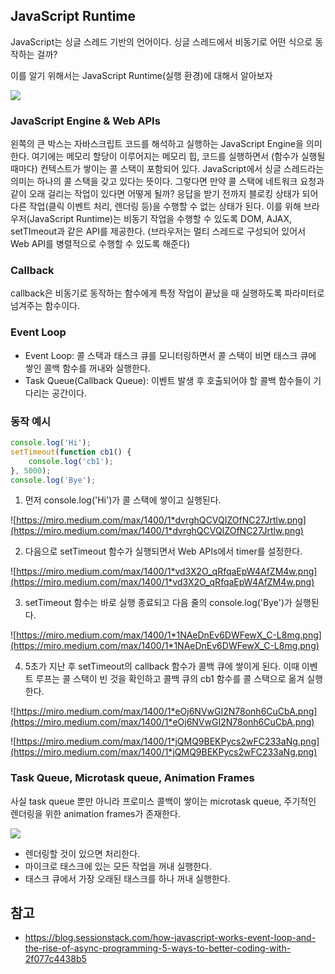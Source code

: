 ## JavaScript Runtime

JavaScript는 싱글 스레드 기반의 언어이다. 싱글 스레드에서 비동기로 어떤 식으로 동작하는 걸까? 

이를 알기 위해서는 JavaScript Runtime(실행 환경)에 대해서 알아보자

![](https://miro.medium.com/max/1400/1*FA9NGxNB6-v1oI2qGEtlRQ.png)

### JavaScript Engine & Web APIs

왼쪽의 큰 박스는 자바스크립트 코드를 해석하고 실행하는 JavaScript Engine을 의미한다. 여기에는 메모리 할당이 이루어지는 메모리 힙, 코드를 실행하면서 (함수가 실행될 때마다) 컨텍스트가 쌓이는 콜 스택이 포함되어 있다. JavaScript에서 싱글 스레드라는 의미는 하나의 콜 스택을 갖고 있다는 뜻이다. 그렇다면 만약 콜 스택에 네트워크 요청과 같이 오래 걸리는 작업이 있다면 어떻게 될까? 응답을 받기 전까지 블로킹 상태가 되어 다른 작업(클릭 이벤트 처리, 렌더링 등)을 수행할 수 없는 상태가 된다. 이를 위해 브라우저(JavaScript Runtime)는 비동기 작업을 수행할 수 있도록 DOM, AJAX, setTImeout과 같은 API를 제공한다. 
(브라우저는 멀티 스레드로 구성되어 있어서 Web API를 병렬적으로 수행할 수 있도록 해준다)

### Callback

callback은 비동기로 동작하는 함수에게 특정 작업이 끝났을 때 실행하도록 파라미터로 넘겨주는 함수이다. 

### Event Loop

- Event Loop: 콜 스택과 태스크 큐를 모니터링하면서 콜 스택이 비면 태스크 큐에 쌓인 콜백 함수를 꺼내와 실행한다.
- Task Queue(Callback Queue): 이벤트 발생 후 호출되어야 할 콜백 함수들이 기다리는 공간이다.

### 동작 예시

```jsx
console.log('Hi');
setTimeout(function cb1() { 
    console.log('cb1');
}, 5000);
console.log('Bye');
```

1. 먼저 console.log('Hi')가 콜 스택에 쌓이고 실행된다.

![https://miro.medium.com/max/1400/1*dvrghQCVQIZOfNC27Jrtlw.png](https://miro.medium.com/max/1400/1*dvrghQCVQIZOfNC27Jrtlw.png)

2. 다음으로 setTimeout 함수가 실행되면서 Web APIs에서 timer를 설정한다.

![https://miro.medium.com/max/1400/1*vd3X2O_qRfqaEpW4AfZM4w.png](https://miro.medium.com/max/1400/1*vd3X2O_qRfqaEpW4AfZM4w.png)

3. setTimeout 함수는 바로 실행 종료되고 다음 줄의 console.log('Bye')가 실행된다.

![https://miro.medium.com/max/1400/1*1NAeDnEv6DWFewX_C-L8mg.png](https://miro.medium.com/max/1400/1*1NAeDnEv6DWFewX_C-L8mg.png)

4. 5초가 지난 후 setTimeout의 callback 함수가 콜백 큐에 쌓이게 된다. 이때 이벤트 루프는 콜 스택이 빈 것을 확인하고 콜백 큐의 cb1 함수를 콜 스택으로 옮겨 실행한다. 

![https://miro.medium.com/max/1400/1*eOj6NVwGI2N78onh6CuCbA.png](https://miro.medium.com/max/1400/1*eOj6NVwGI2N78onh6CuCbA.png)

![https://miro.medium.com/max/1400/1*jQMQ9BEKPycs2wFC233aNg.png](https://miro.medium.com/max/1400/1*jQMQ9BEKPycs2wFC233aNg.png)


### Task Queue, Microtask queue, Animation Frames

사실 task queue 뿐만 아니라 프로미스 콜백이 쌓이는 microtask queue, 주기적인 렌더링을 위한 animation frames가 존재한다.

![](http://sculove.github.io/blog/2018/01/18/javascriptflow/browser-structure.png)

- 렌더링할 것이 있으면 처리한다.
- 마이크로 태스크에 있는 모든 작업을 꺼내 실행한다.
- 태스크 큐에서 가장 오래된 태스크를 하나 꺼내 실행한다.


## 참고
- https://blog.sessionstack.com/how-javascript-works-event-loop-and-the-rise-of-async-programming-5-ways-to-better-coding-with-2f077c4438b5
